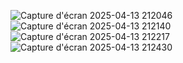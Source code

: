![Capture d'écran 2025-04-13 212046](https://github.com/user-attachments/assets/94a797e1-9440-4c9f-9948-f394872d49e9)
![Capture d'écran 2025-04-13 212140](https://github.com/user-attachments/assets/ca24c1e1-4620-493a-88c5-ec31a64db9ec)
![Capture d'écran 2025-04-13 212217](https://github.com/user-attachments/assets/28f36313-9838-4630-be9d-57a1bf0ab11f)
![Capture d'écran 2025-04-13 212430](https://github.com/user-attachments/assets/ee6a34e1-d030-42d0-8f18-203074d3ed10)
